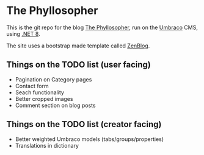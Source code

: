 # The Phyllosopher
This is the git repo for the blog [The Phyllosopher](https://thephyllosopher.com), run on the [Umbraco](https://umbraco.com/) CMS, using [.NET 8](https://dotnet.microsoft.com/en-us/).

The site uses a bootstrap made template called [ZenBlog](https://bootstrapmade.com/demo/ZenBlog/).

## Things on the TODO list (user facing)
- Pagination on Category pages
- Contact form
- Seach functionality
- Better cropped images
- Comment section on blog posts

## Things on the TODO list (creator facing)
- Better weighted Umbraco models (tabs/groups/properties)
- Translations in dictionary
